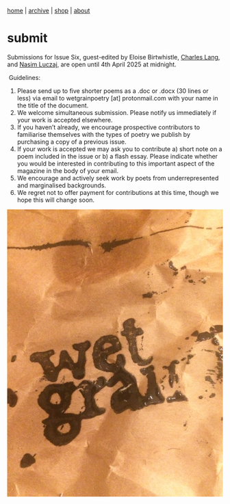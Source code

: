 [home](index.md) | [archive](archive.md) | [shop](shop.md)  |  [about](about.md)

# submit


Submissions for Issue Six, guest-edited by Eloise Birtwhistle, [Charles Lang](https://charleslangpoetry.wordpress.com/), and [Nasim Luczaj](https://nasimluczaj.com/), are open until 4th April 2025 at midnight.

​
Guidelines:

1. Please send up to five shorter poems as a .doc or .docx (30 lines or less) via email to wetgrainpoetry [at] protonmail.com with your name in the title of the document.
3. We welcome simultaneous submission. Please notify us immediately if your work is accepted elsewhere.
4. If you haven’t already, we encourage prospective contributors to familiarise themselves with the types of poetry we publish by purchasing a copy of a previous issue.
5. If your work is accepted we may ask you to contribute a) short note on a poem included in the issue or b) a flash essay. Please indicate whether you would be interested in contributing to this important aspect of the magazine in the body of your email.
6. We encourage and actively seek work by poets from underrepresented and marginalised backgrounds.
7. We regret not to offer payment for contributions at this time, though we hope this will change soon.

![Wet Grain Symbol](64476F79-6159-40AD-9A2E-5FAAC64F5E07.jpeg)

